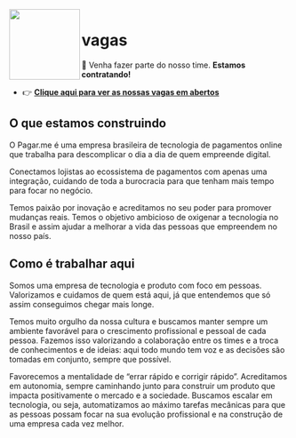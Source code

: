 <img src="https://github.com/pagarme.png?v=4&s=200" width="127px" height="127px" align="left"/>

# vagas

:handshake: Venha fazer parte do nosso time. **Estamos contratando!**

* :point_right: [**Clique aqui para ver as nossas vagas em abertos**](https://pagarme.workable.com)

## O que estamos construindo

O Pagar.me é uma empresa brasileira de tecnologia de pagamentos online que trabalha para descomplicar o dia a dia de quem empreende digital.

Conectamos lojistas ao ecossistema de pagamentos com apenas uma integração, cuidando de toda a burocracia para que tenham mais tempo para focar no negócio.

Temos paixão por inovação e acreditamos no seu poder para promover mudanças reais. Temos o objetivo ambicioso de oxigenar a tecnologia no Brasil e assim ajudar a melhorar a vida das pessoas que empreendem no nosso país.

## Como é trabalhar aqui

Somos uma empresa de tecnologia e produto com foco em pessoas. Valorizamos e cuidamos de quem está aqui, já que entendemos que só assim conseguimos chegar mais longe.

Temos muito orgulho da nossa cultura e buscamos manter sempre um ambiente favorável para o crescimento profissional e pessoal de cada pessoa. Fazemos isso valorizando a colaboração entre os times e a troca de conhecimentos e de ideias: aqui todo mundo tem voz e as decisões são tomadas em conjunto, sempre que possível.

Favorecemos a mentalidade de “errar rápido e corrigir rápido”. Acreditamos em autonomia, sempre caminhando junto para construir um produto que impacta positivamente o mercado e a sociedade. Buscamos escalar em tecnologia, ou seja, automatizamos ao máximo tarefas mecânicas para que as pessoas possam focar na sua evolução profissional e na construção de uma empresa cada vez melhor.


